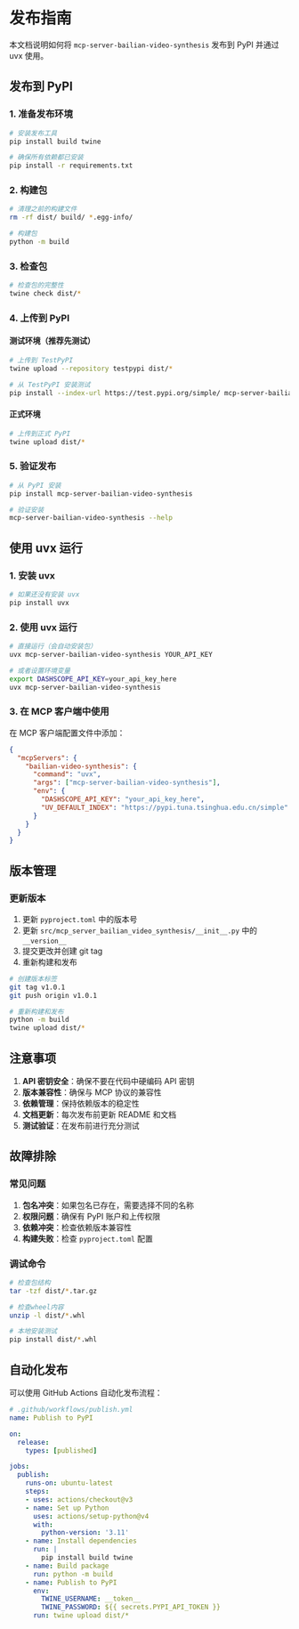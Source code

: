 # 发布指南

本文档说明如何将 `mcp-server-bailian-video-synthesis` 发布到 PyPI 并通过 uvx 使用。

## 发布到 PyPI

### 1. 准备发布环境

```bash
# 安装发布工具
pip install build twine

# 确保所有依赖都已安装
pip install -r requirements.txt
```

### 2. 构建包

```bash
# 清理之前的构建文件
rm -rf dist/ build/ *.egg-info/

# 构建包
python -m build
```

### 3. 检查包

```bash
# 检查包的完整性
twine check dist/*
```

### 4. 上传到 PyPI

#### 测试环境（推荐先测试）

```bash
# 上传到 TestPyPI
twine upload --repository testpypi dist/*

# 从 TestPyPI 安装测试
pip install --index-url https://test.pypi.org/simple/ mcp-server-bailian-video-synthesis
```

#### 正式环境

```bash
# 上传到正式 PyPI
twine upload dist/*
```

### 5. 验证发布

```bash
# 从 PyPI 安装
pip install mcp-server-bailian-video-synthesis

# 验证安装
mcp-server-bailian-video-synthesis --help
```

## 使用 uvx 运行

### 1. 安装 uvx

```bash
# 如果还没有安装 uvx
pip install uvx
```

### 2. 使用 uvx 运行

```bash
# 直接运行（会自动安装包）
uvx mcp-server-bailian-video-synthesis YOUR_API_KEY

# 或者设置环境变量
export DASHSCOPE_API_KEY=your_api_key_here
uvx mcp-server-bailian-video-synthesis
```

### 3. 在 MCP 客户端中使用

在 MCP 客户端配置文件中添加：

```json
{
  "mcpServers": {
    "bailian-video-synthesis": {
      "command": "uvx",
      "args": ["mcp-server-bailian-video-synthesis"],
      "env": {
        "DASHSCOPE_API_KEY": "your_api_key_here",
        "UV_DEFAULT_INDEX": "https://pypi.tuna.tsinghua.edu.cn/simple"
      }
    }
  }
}
```

## 版本管理

### 更新版本

1. 更新 `pyproject.toml` 中的版本号
2. 更新 `src/mcp_server_bailian_video_synthesis/__init__.py` 中的 `__version__`
3. 提交更改并创建 git tag
4. 重新构建和发布

```bash
# 创建版本标签
git tag v1.0.1
git push origin v1.0.1

# 重新构建和发布
python -m build
twine upload dist/*
```

## 注意事项

1. **API 密钥安全**：确保不要在代码中硬编码 API 密钥
2. **版本兼容性**：确保与 MCP 协议的兼容性
3. **依赖管理**：保持依赖版本的稳定性
4. **文档更新**：每次发布前更新 README 和文档
5. **测试验证**：在发布前进行充分测试

## 故障排除

### 常见问题

1. **包名冲突**：如果包名已存在，需要选择不同的名称
2. **权限问题**：确保有 PyPI 账户和上传权限
3. **依赖冲突**：检查依赖版本兼容性
4. **构建失败**：检查 `pyproject.toml` 配置

### 调试命令

```bash
# 检查包结构
tar -tzf dist/*.tar.gz

# 检查wheel内容
unzip -l dist/*.whl

# 本地安装测试
pip install dist/*.whl
```

## 自动化发布

可以使用 GitHub Actions 自动化发布流程：

```yaml
# .github/workflows/publish.yml
name: Publish to PyPI

on:
  release:
    types: [published]

jobs:
  publish:
    runs-on: ubuntu-latest
    steps:
    - uses: actions/checkout@v3
    - name: Set up Python
      uses: actions/setup-python@v4
      with:
        python-version: '3.11'
    - name: Install dependencies
      run: |
        pip install build twine
    - name: Build package
      run: python -m build
    - name: Publish to PyPI
      env:
        TWINE_USERNAME: __token__
        TWINE_PASSWORD: ${{ secrets.PYPI_API_TOKEN }}
      run: twine upload dist/*
```